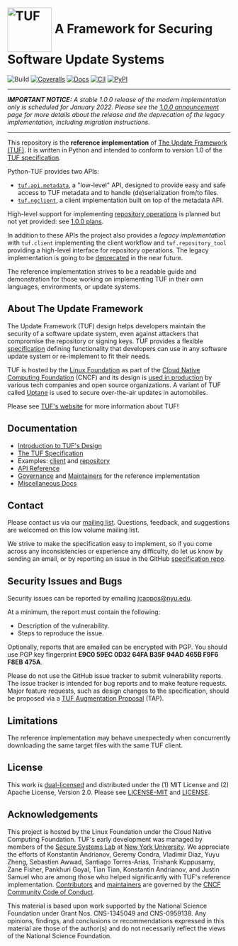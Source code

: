 # <img src="https://cdn.rawgit.com/theupdateframework/artwork/3a649fa6/tuf-logo.svg" height="100" valign="middle" alt="TUF"/> A Framework for Securing Software Update Systems

![Build](https://github.com/theupdateframework/python-tuf/workflows/Run%20TUF%20tests%20and%20linter/badge.svg)
[![Coveralls](https://coveralls.io/repos/theupdateframework/python-tuf/badge.svg?branch=develop)](https://coveralls.io/r/theupdateframework/python-tuf?branch=develop)
[![Docs](https://readthedocs.org/projects/theupdateframework/badge/)](https://theupdateframework.readthedocs.io/)
[![CII](https://bestpractices.coreinfrastructure.org/projects/1351/badge)](https://bestpractices.coreinfrastructure.org/projects/1351)
[![PyPI](https://img.shields.io/pypi/v/tuf)](https://pypi.org/project/tuf/)

----------------------------
*__IMPORTANT NOTICE:__ A stable 1.0.0 release of the modern implementation only
is scheduled for January 2022. Please see the [*1.0.0
announcement*](https://github.com/theupdateframework/python-tuf/blob/develop/docs/1.0.0-ANNOUNCEMENT.md)
page for more details about the release and the deprecation of the legacy
implementation, including migration instructions.*

----------------------------
This repository is the **reference implementation** of
[The Update Framework (TUF)](https://theupdateframework.github.io/).
It is written in Python and intended to conform to version 1.0 of the
[TUF specification](https://theupdateframework.github.io/specification/latest/).

Python-TUF provides two APIs:
  * [`tuf.api.metadata`](https://theupdateframework.readthedocs.io/en/latest/api/tuf.api.html),
    a "low-level" API, designed to provide easy and safe access to TUF
    metadata and to handle (de)serialization from/to files.
  * [`tuf.ngclient`](https://theupdateframework.readthedocs.io/en/latest/api/tuf.ngclient.html),
    a client implementation built on top of the metadata API.

High-level support for implementing
[repository operations](https://theupdateframework.github.io/specification/latest/#repository-operations)
is planned but not yet provided: see [1.0.0 plans](https://github.com/theupdateframework/python-tuf/blob/develop/docs/1.0.0-ANNOUNCEMENT.md).

In addition to these APIs the project also provides a *legacy
implementation* with `tuf.client` implementing the client workflow and
`tuf.repository_tool` providing a high-level interface for repository
operations. The legacy implementation is going to be
[deprecated](https://github.com/theupdateframework/python-tuf/blob/develop/docs/1.0.0-ANNOUNCEMENT.md) in the near future.

The reference implementation strives to be a readable guide and demonstration
for those working on implementing TUF in their own languages, environments, or
update systems.


About The Update Framework
--------------------------
The Update Framework (TUF) design helps developers maintain the security of a
software update system, even against attackers that compromise the repository
or signing keys.
TUF provides a flexible
[specification](https://github.com/theupdateframework/specification/blob/master/tuf-spec.md)
defining functionality that developers can use in any software update system or
re-implement to fit their needs.

TUF is hosted by the [Linux Foundation](https://www.linuxfoundation.org/) as
part of the [Cloud Native Computing Foundation](https://www.cncf.io/) (CNCF)
and its design is [used in production](https://theupdateframework.io/adoptions/)
by various tech companies and open source organizations. A variant of TUF
called [Uptane](https://uptane.github.io/) is used to secure over-the-air
updates in automobiles.

Please see [TUF's website](https://theupdateframework.com/) for more information about TUF!


Documentation
-------------
* [Introduction to TUF's Design](https://theupdateframework.io/overview/)
* [The TUF Specification](https://theupdateframework.github.io/specification/latest/)
* Examples: [client](https://github.com/theupdateframework/python-tuf/tree/develop/examples/client_example)
and [repository](https://github.com/theupdateframework/python-tuf/tree/develop/examples/repo_example)
* [API Reference](https://theupdateframework.readthedocs.io/)
* [Governance](https://github.com/theupdateframework/python-tuf/blob/develop/docs/GOVERNANCE.md)
and [Maintainers](https://github.com/theupdateframework/python-tuf/blob/develop/docs/MAINTAINERS.txt)
for the reference implementation
* [Miscellaneous Docs](https://github.com/theupdateframework/python-tuf/tree/develop/docs)


Contact
-------
Please contact us via our [mailing
list](https://groups.google.com/forum/?fromgroups#!forum/theupdateframework).
Questions, feedback, and suggestions are welcomed on this low volume mailing
list.

We strive to make the specification easy to implement, so if you come across
any inconsistencies or experience any difficulty, do let us know by sending an
email, or by reporting an issue in the GitHub [specification
repo](https://github.com/theupdateframework/specification/issues).

Security Issues and Bugs
------------------------

Security issues can be reported by emailing jcappos@nyu.edu.

At a minimum, the report must contain the following:

* Description of the vulnerability.
* Steps to reproduce the issue.

Optionally, reports that are emailed can be encrypted with PGP.  You should use
PGP key fingerprint **E9C0 59EC 0D32 64FA B35F  94AD 465B F9F6 F8EB 475A**.

Please do not use the GitHub issue tracker to submit vulnerability reports.
The issue tracker is intended for bug reports and to make feature requests.
Major feature requests, such as design changes to the specification, should
be proposed via a
[TUF Augmentation Proposal](https://theupdateframework.github.io/specification/latest/#tuf-augmentation-proposal-tap-support)
(TAP).

Limitations
-----------

The reference implementation may behave unexpectedly when concurrently
downloading the same target files with the same TUF client.

License
-------

This work is [dual-licensed](https://en.wikipedia.org/wiki/Multi-licensing) and
distributed under the (1) MIT License and (2) Apache License, Version 2.0.
Please see [LICENSE-MIT](https://github.com/theupdateframework/python-tuf/blob/develop/LICENSE-MIT)
and [LICENSE](https://github.com/theupdateframework/python-tuf/blob/develop/LICENSE).


Acknowledgements
----------------

This project is hosted by the Linux Foundation under the Cloud Native Computing
Foundation.  TUF's early development was managed by
members of the [Secure Systems Lab](https://ssl.engineering.nyu.edu/) at [New
York University](https://engineering.nyu.edu/).  We appreciate the efforts of
Konstantin Andrianov, Geremy Condra, Vladimir Diaz, Yuyu Zheng, Sebastien Awwad,
Santiago Torres-Arias, Trishank Kuppusamy, Zane Fisher, Pankhuri Goyal, Tian Tian,
Konstantin Andrianov, and Justin Samuel who are among those who helped significantly
with TUF's reference implementation.  [Contributors](https://github.com/theupdateframework/python-tuf/blob/develop/docs/AUTHORS.txt)
and
[maintainers](https://github.com/theupdateframework/python-tuf/blob/develop/docs/MAINTAINERS.txt)
are governed by the [CNCF Community Code of
Conduct](https://github.com/cncf/foundation/blob/master/code-of-conduct.md).

This material is based upon work supported by the National Science Foundation
under Grant Nos. CNS-1345049 and CNS-0959138. Any opinions, findings, and
conclusions or recommendations expressed in this material are those of the
author(s) and do not necessarily reflect the views of the National Science
Foundation.

